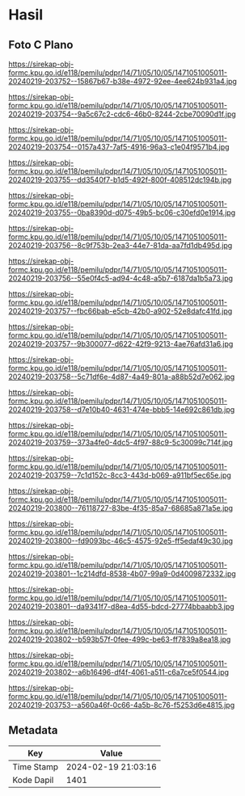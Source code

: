 # Hasil

## Foto C Plano

https://sirekap-obj-formc.kpu.go.id/e118/pemilu/pdpr/14/71/05/10/05/1471051005011-20240219-203752--15867b67-b38e-4972-92ee-4ee624b931a4.jpg

https://sirekap-obj-formc.kpu.go.id/e118/pemilu/pdpr/14/71/05/10/05/1471051005011-20240219-203754--9a5c67c2-cdc6-46b0-8244-2cbe70090d1f.jpg

https://sirekap-obj-formc.kpu.go.id/e118/pemilu/pdpr/14/71/05/10/05/1471051005011-20240219-203754--0157a437-7af5-4916-96a3-c1e04f9571b4.jpg

https://sirekap-obj-formc.kpu.go.id/e118/pemilu/pdpr/14/71/05/10/05/1471051005011-20240219-203755--dd3540f7-b1d5-492f-800f-408512dc194b.jpg

https://sirekap-obj-formc.kpu.go.id/e118/pemilu/pdpr/14/71/05/10/05/1471051005011-20240219-203755--0ba8390d-d075-49b5-bc06-c30efd0e1914.jpg

https://sirekap-obj-formc.kpu.go.id/e118/pemilu/pdpr/14/71/05/10/05/1471051005011-20240219-203756--8c9f753b-2ea3-44e7-81da-aa7fd1db495d.jpg

https://sirekap-obj-formc.kpu.go.id/e118/pemilu/pdpr/14/71/05/10/05/1471051005011-20240219-203756--55e0f4c5-ad94-4c48-a5b7-6187da1b5a73.jpg

https://sirekap-obj-formc.kpu.go.id/e118/pemilu/pdpr/14/71/05/10/05/1471051005011-20240219-203757--fbc66bab-e5cb-42b0-a902-52e8dafc41fd.jpg

https://sirekap-obj-formc.kpu.go.id/e118/pemilu/pdpr/14/71/05/10/05/1471051005011-20240219-203757--9b300077-d622-42f9-9213-4ae76afd31a6.jpg

https://sirekap-obj-formc.kpu.go.id/e118/pemilu/pdpr/14/71/05/10/05/1471051005011-20240219-203758--5c71df6e-4d87-4a49-801a-a88b52d7e062.jpg

https://sirekap-obj-formc.kpu.go.id/e118/pemilu/pdpr/14/71/05/10/05/1471051005011-20240219-203758--d7e10b40-4631-474e-bbb5-14e692c861db.jpg

https://sirekap-obj-formc.kpu.go.id/e118/pemilu/pdpr/14/71/05/10/05/1471051005011-20240219-203759--373a4fe0-4dc5-4f97-88c9-5c30099c714f.jpg

https://sirekap-obj-formc.kpu.go.id/e118/pemilu/pdpr/14/71/05/10/05/1471051005011-20240219-203759--7c1d152c-8cc3-443d-b069-a911bf5ec65e.jpg

https://sirekap-obj-formc.kpu.go.id/e118/pemilu/pdpr/14/71/05/10/05/1471051005011-20240219-203800--76118727-83be-4f35-85a7-68685a871a5e.jpg

https://sirekap-obj-formc.kpu.go.id/e118/pemilu/pdpr/14/71/05/10/05/1471051005011-20240219-203800--fd9093bc-46c5-4575-92e5-ff5edaf49c30.jpg

https://sirekap-obj-formc.kpu.go.id/e118/pemilu/pdpr/14/71/05/10/05/1471051005011-20240219-203801--1c214dfd-8538-4b07-99a9-0d4009872332.jpg

https://sirekap-obj-formc.kpu.go.id/e118/pemilu/pdpr/14/71/05/10/05/1471051005011-20240219-203801--da9341f7-d8ea-4d55-bdcd-27774bbaabb3.jpg

https://sirekap-obj-formc.kpu.go.id/e118/pemilu/pdpr/14/71/05/10/05/1471051005011-20240219-203802--b593b57f-0fee-499c-be63-ff7839a8ea18.jpg

https://sirekap-obj-formc.kpu.go.id/e118/pemilu/pdpr/14/71/05/10/05/1471051005011-20240219-203802--a6b16496-df4f-4061-a511-c6a7ce5f0544.jpg

https://sirekap-obj-formc.kpu.go.id/e118/pemilu/pdpr/14/71/05/10/05/1471051005011-20240219-203753--a560a46f-0c66-4a5b-8c76-f5253d6e4815.jpg


## Metadata

| Key        | Value               |
| ---------- | ------------------- |
| Time Stamp | 2024-02-19 21:03:16 |
| Kode Dapil | 1401                |




